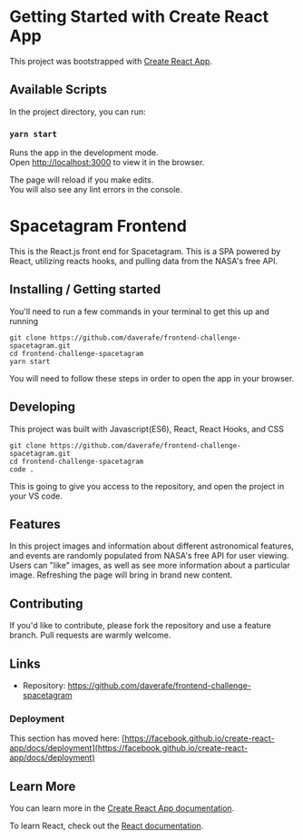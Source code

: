 # Getting Started with Create React App

This project was bootstrapped with [Create React App](https://github.com/facebook/create-react-app).

## Available Scripts

In the project directory, you can run:

### `yarn start`

Runs the app in the development mode.\
Open [http://localhost:3000](http://localhost:3000) to view it in the browser.

The page will reload if you make edits.\
You will also see any lint errors in the console.

# Spacetagram Frontend
This is the React.js front end for Spacetagram. This is a SPA powered by React, utilizing reacts hooks, and pulling data from the NASA's free API.   

## Installing / Getting started

You'll need to run a few commands in your terminal to get this up and running
```shell
git clone https://github.com/daverafe/frontend-challenge-spacetagram.git
cd frontend-challenge-spacetagram
yarn start 
```
You will need to follow these steps in order to open the app in your browser. 

## Developing

This project was built with Javascript(ES6), React, React Hooks, and CSS

```shell
git clone https://github.com/daverafe/frontend-challenge-spacetagram.git
cd frontend-challenge-spacetagram
code .
```

This is going to give you access to the repository, and open the project in your VS code. 


## Features

In this project images and information about different astronomical features, and events are randomly populated from NASA's free API for user viewing. Users can "like" images, as well as see more information about a particular image. Refreshing the page will bring in brand new content.

## Contributing

If you'd like to contribute, please fork the repository and use a feature
branch. Pull requests are warmly welcome.

## Links

- Repository: https://github.com/daverafe/frontend-challenge-spacetagram


### Deployment

This section has moved here: [https://facebook.github.io/create-react-app/docs/deployment](https://facebook.github.io/create-react-app/docs/deployment)

## Learn More

You can learn more in the [Create React App documentation](https://facebook.github.io/create-react-app/docs/getting-started).

To learn React, check out the [React documentation](https://reactjs.org/).
